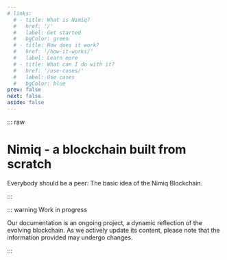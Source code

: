 ```yaml
---
# links:
  # - title: What is Nimiq?
  #   href: '/'
  #   label: Get started
  #   bgColor: green
  # - title: How does it work?
  #   href: '/how-it-works/'
  #   label: Learn more
  # - title: What can I do with it?
  #   href: '/use-cases/'
  #   label: Use cases
  #   bgColor: blue
prev: false
next: false
aside: false
---
```


::: raw
# Nimiq - a blockchain built from scratch

Everybody should be a peer: The basic idea of the Nimiq Blockchain.

:::

::: warning Work in progress

Our documentation is an ongoing project, a dynamic reflection of the evolving blockchain. As we actively update its content, please note that the information provided may undergo changes.

:::

<!-- <Grid my-64 :items="$frontmatter.links" /> -->
